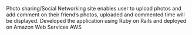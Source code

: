 Photo sharing/Social Networking site enables user to upload photos and add comment on their friend’s photos, uploaded and commented time will be displayed. Developed the application using Ruby on Rails and deployed on Amazon Web Services AWS

